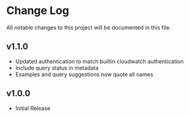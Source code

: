 # Change Log

All notable changes to this project will be documented in this file.

## v1.1.0

- Updated authentication to match builtin cloudwatch authentication
- Include query status in metadata
- Examples and query suggestions now quote all names

## v1.0.0

- Initial Release
